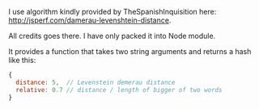 I use algorithm kindly provided by TheSpanishInquisition here: <http://jsperf.com/damerau-levenshtein-distance>.

All credits goes there. I have only packed it into Node module.

It provides a function that takes two string arguments and returns a hash like this:

```` javascript
{
  distance: 5,  // Levenstein demerau distance
  relative: 0.7 // distance / length of bigger of two words
}
````

